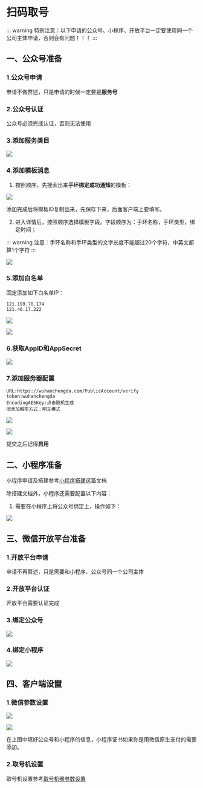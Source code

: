 # 扫码取号

::: warning
特别注意：以下申请的公众号、小程序、开放平台一定要使用同一个公司主体申请，否则会有问题！！！
:::

## 一、公众号准备
### 1.公众号申请
申请不做赘述，只是申请的时候一定要是**服务号**

### 2.公众号认证
公众号必须完成认证，否则无法使用

### 3.添加服务类目

![](https://wiki-cdsoft.oss-cn-hangzhou.aliyuncs.com/20240926114125.png)

### 4.添加模板消息
1. 按照顺序，先搜索出来**手环绑定成功通知**的模板：


![](https://wiki-cdsoft.oss-cn-hangzhou.aliyuncs.com/20240926114818.png)


添加完成后将模板ID复制出来，先保存下来，后面客户端上要填写。

2. 进入详情后，按照顺序选择模板字段。字段顺序为：手环名称，手环类型，绑定时间；

::: warning
注意：手环名称和手环类型的文字长度不能超过20个字符，中英文都算1个字符
:::

![](https://wiki-cdsoft.oss-cn-hangzhou.aliyuncs.com/20240926115302.png)

### 5.添加白名单

固定添加如下白名单IP：
```
121.199.70.174
121.40.17.222
```
![](https://wiki-cdsoft.oss-cn-hangzhou.aliyuncs.com/20240926121454.png)

![](https://wiki-cdsoft.oss-cn-hangzhou.aliyuncs.com/20240926121602.png)

### 6.获取AppID和AppSecret
![](https://wiki-cdsoft.oss-cn-hangzhou.aliyuncs.com/20240926121903.png)

### 7.添加服务器配置
```
URL:https://wuhanchengda.com/PublicAccount/verify
token:wuhanchengda
EncodingAESKey:点击随机生成
消息加解密方式：明文模式
```
![](https://wiki-cdsoft.oss-cn-hangzhou.aliyuncs.com/20240926122103.png)

![](https://wiki-cdsoft.oss-cn-hangzhou.aliyuncs.com/20240926122210.png)


提交之后记得**启用**

## 二、小程序准备
小程序申请及搭建参考[小程序搭建](../微信平台/商城搭建.md)这篇文档

除搭建文档外，小程序还需要配置以下内容：
1. 需要在小程序上将公众号绑定上，操作如下：

![](https://wiki-cdsoft.oss-cn-hangzhou.aliyuncs.com/20240926123516.png)


## 三、微信开放平台准备

### 1.开放平台申请
申请不再赘述，只是需要和小程序、公众号同一个公司主体
### 2.开放平台认证
开放平台需要认证完成

### 3.绑定公众号
![](https://wiki-cdsoft.oss-cn-hangzhou.aliyuncs.com/20240926123937.png)

### 4.绑定小程序
![](https://wiki-cdsoft.oss-cn-hangzhou.aliyuncs.com/20240926124014.png)

## 四、客户端设置
### 1.微信参数设置
![](https://wiki-cdsoft.oss-cn-hangzhou.aliyuncs.com/20240926124326.png)


![](https://wiki-cdsoft.oss-cn-hangzhou.aliyuncs.com/20240926124254.png)

在上图中填好公众号和小程序的信息，小程序证书如果你是用微信原生支付的需要添加。

### 2.取号机设置
取号机设置参考[取号机器参数设置](/接口管理/硬件接口/帝派DP4000+云控闸机#_8-取号机器参数设置)